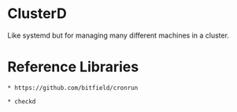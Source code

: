 # ClusterD

Like systemd but for managing many different machines in a cluster.






# Reference Libraries

	* https://github.com/bitfield/cronrun

	* checkd
